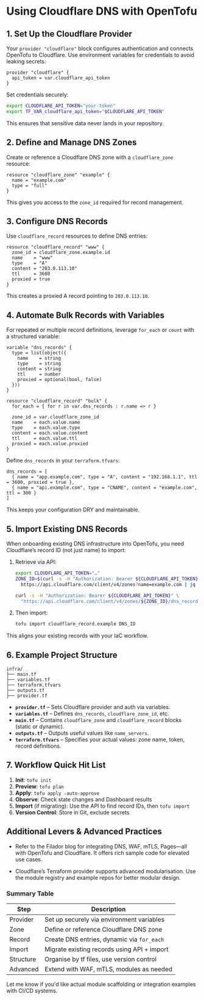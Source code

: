 # Using Cloudflare DNS with OpenTofu

## 1. Set Up the Cloudflare Provider

Your `provider "cloudflare"` block configures authentication and connects OpenTofu to Cloudflare. Use environment variables for credentials to avoid leaking secrets:

```hcl
provider "cloudflare" {
  api_token = var.cloudflare_api_token
}
```

Set credentials securely:

```bash
export CLOUDFLARE_API_TOKEN="your-token"
export TF_VAR_cloudflare_api_token="$CLOUDFLARE_API_TOKEN"
```

This ensures that sensitive data never lands in your repository.

## 2. Define and Manage DNS Zones

Create or reference a Cloudflare DNS zone with a `cloudflare_zone` resource:

```hcl
resource "cloudflare_zone" "example" {
  name = "example.com"
  type = "full"
}
```

This gives you access to the `zone_id` required for record management.

## 3. Configure DNS Records

Use `cloudflare_record` resources to define DNS entries:

```hcl
resource "cloudflare_record" "www" {
  zone_id = cloudflare_zone.example.id
  name    = "www"
  type    = "A"
  content = "203.0.113.10"
  ttl     = 3600
  proxied = true
}
```

This creates a proxied A record pointing to `203.0.113.10`.

## 4. Automate Bulk Records with Variables

For repeated or multiple record definitions, leverage `for_each` or `count` with a structured variable:

```hcl
variable "dns_records" {
  type = list(object({
    name    = string
    type    = string
    content = string
    ttl     = number
    proxied = optional(bool, false)
  }))
}

resource "cloudflare_record" "bulk" {
  for_each = { for r in var.dns_records : r.name => r }

  zone_id = var.cloudflare_zone_id
  name    = each.value.name
  type    = each.value.type
  content = each.value.content
  ttl     = each.value.ttl
  proxied = each.value.proxied
}
```

Define `dns_records` in your `terraform.tfvars`:

```hcl
dns_records = [
  { name = "app.example.com", type = "A", content = "192.168.1.1", ttl = 3600, proxied = true },
  { name = "api.example.com", type = "CNAME", content = "example.com", ttl = 300 }
]
```

This keeps your configuration DRY and maintainable.

## 5. Import Existing DNS Records

When onboarding existing DNS infrastructure into OpenTofu, you need Cloudflare’s record ID (not just name) to import:

1. Retrieve via API:

   ```bash
   export CLOUDFLARE_API_TOKEN="…"
   ZONE_ID=$(curl -s -H "Authorization: Bearer ${CLOUDFLARE_API_TOKEN}" \
     https://api.cloudflare.com/client/v4/zones?name=example.com | jq -r '.result[0].id')

   curl -s -H "Authorization: Bearer ${CLOUDFLARE_API_TOKEN}" \
     "https://api.cloudflare.com/client/v4/zones/${ZONE_ID}/dns_records?name=www.example.com&type=A" | jq -r '.result[0].id'
   ```

2. Then import:

   ```bash
   tofu import cloudflare_record.example DNS_ID
   ```

This aligns your existing records with your IaC workflow.

## 6. Example Project Structure

```plaintext
infra/
├── main.tf
├── variables.tf
├── terraform.tfvars
├── outputs.tf
├── provider.tf
```

- **`provider.tf`** – Sets Cloudflare provider and auth via variables.
- **`variables.tf`** – Defines `dns_records`, `cloudflare_zone_id`, etc.
- **`main.tf`** – Contains `cloudflare_zone` and `cloudflare_record` blocks (static or dynamic).
- **`outputs.tf`** – Outputs useful values like `name_servers`.
- **`terraform.tfvars`** – Specifies your actual values: zone name, token, record definitions.

## 7. Workflow Quick Hit List

1. **Init**: `tofu init`
2. **Preview**: `tofu plan`
3. **Apply**: `tofu apply -auto-approve`
4. **Observe**: Check state changes and Dashboard results
5. **Import** (if migrating): Use the API to find record IDs, then `tofu import`
6. **Version Control**: Store in Git, exclude secrets

## Additional Levers & Advanced Practices

- Refer to the Filador blog for integrating DNS, WAF, mTLS, Pages—all with OpenTofu and Cloudflare. It offers rich sample code for elevated use cases.

- Cloudflare’s Terraform provider supports advanced modularisation. Use the module registry and example repos for better modular design.

### Summary Table

| Step      | Description                                 |
| --------- | ------------------------------------------- |
| Provider  | Set up securely via environment variables   |
| Zone      | Define or reference Cloudflare DNS zone     |
| Record    | Create DNS entries, dynamic via `for_each`  |
| Import    | Migrate existing records using API + import |
| Structure | Organise by tf files, use version control   |
| Advanced  | Extend with WAF, mTLS, modules as needed    |

Let me know if you'd like actual module scaffolding or integration examples with CI/CD systems.

